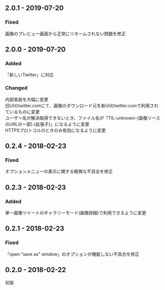 ## 2.0.1 - 2019-07-20
### Fixed
画像のプレビュー画面から正常にリネームされない問題を修正

## 2.0.0 - 2019-07-20
### Added
「新しいTwitter」に対応

### Changed
内部実装を大幅に変更  
旧UIのtwitter.comにて、画像のダウンロード元を新UIのtwitter.comで利用されているものに変更  
ユーザー名が解決取得できないとき、ファイル名が「TIL-unknown-{画像ソースのURLの一部}.{拡張子}」になるように変更  
HTTPSプロトコルのときのみ有効になるように変更

## 0.2.4 - 2018-02-23
### Fixed
オプションメニューの表示に関する軽微な不具合を修正

## 0.2.3 - 2018-02-23
### Added
単一画像ツイートのギャラリーモード(画像詳細)で利用できるように変更

## 0.2.1 - 2018-02-23
### Fixed
「open "save as" window」のオプションが機能しない不具合を修正

## 0.2.0 - 2018-02-22
初版